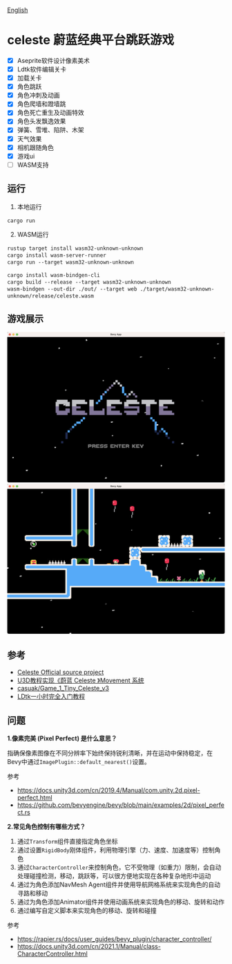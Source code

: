 [English](README_EN.md)

# celeste 蔚蓝经典平台跳跃游戏
- [x] Aseprite软件设计像素美术
- [x] Ldtk软件编辑关卡
- [x] 加载关卡
- [x] 角色跳跃
- [x] 角色冲刺及动画
- [x] 角色爬墙和蹬墙跳
- [x] 角色死亡重生及动画特效
- [x] 角色头发飘逸效果
- [x] 弹簧、雪堆、陷阱、木架
- [x] 天气效果
- [x] 相机跟随角色
- [x] 游戏ui
- [ ] WASM支持

## 运行
1. 本地运行
```
cargo run
```
2. WASM运行
```
rustup target install wasm32-unknown-unknown
cargo install wasm-server-runner
cargo run --target wasm32-unknown-unknown
```
```
cargo install wasm-bindgen-cli
cargo build --release --target wasm32-unknown-unknown
wasm-bindgen --out-dir ./out/ --target web ./target/wasm32-unknown-unknown/release/celeste.wasm
```

## 游戏展示
![](screenshots/start-menu.png)
![](screenshots/play-game.png)

## 参考
- [Celeste Official source project](https://github.com/NoelFB/Celeste)
- [U3D教程实现《蔚蓝 Celeste 》Movement 系统](https://www.bilibili.com/video/BV1D4411d7Xn)
- [casuak/Game_1_Tiny_Celeste_v3](https://github.com/casuak/Game_1_Tiny_Celeste_v3)
- [LDtk一小时完全入门教程](https://www.bilibili.com/video/BV1y64y1z7Uw)

## 问题
**1.像素完美 (Pixel Perfect) 是什么意思？**

指确保像素图像在不同分辨率下始终保持锐利清晰，并在运动中保持稳定，在Bevy中通过`ImagePlugin::default_nearest()`设置。

参考
- https://docs.unity3d.com/cn/2019.4/Manual/com.unity.2d.pixel-perfect.html
- https://github.com/bevyengine/bevy/blob/main/examples/2d/pixel_perfect.rs


**2.常见角色控制有哪些方式？**

1. 通过`Transform`组件直接指定角色坐标
2. 通过设置`RigidBody`刚体组件，利用物理引擎（力、速度、加速度等）控制角色
3. 通过`CharacterController`来控制角色，它不受物理（如重力）限制，会自动处理碰撞检测，移动，跳跃等，可以很方便地实现在各种复杂地形中运动
4. 通过为角色添加NavMesh Agent组件并使用导航网格系统来实现角色的自动寻路和移动
5. 通过为角色添加Animator组件并使用动画系统来实现角色的移动、旋转和动作
6. 通过编写自定义脚本来实现角色的移动、旋转和碰撞

参考
- https://rapier.rs/docs/user_guides/bevy_plugin/character_controller/
- https://docs.unity3d.com/cn/2021.1/Manual/class-CharacterController.html